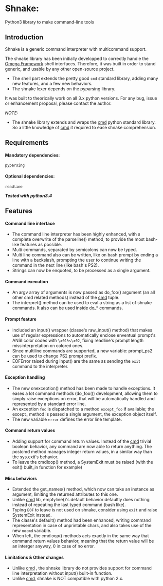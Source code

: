 Shnake:
=======

Python3 library to make command-line tools

Introduction
------------

Shnake is a generic command interpreter with multicommand support.

The shnake library has been initially developped to correctly handle
the [Omega Framework] shell interfaces. Therefore, it was built
in order to stand generic, and usable by any other open-source project.

- The shell part extends the pretty good `cmd` standard library, adding many
  new features, and a few new behaviors.
- The shnake lexer depends on the pyparsing library.

It was built to theorically work on all 3.x python versions.
For any bug, issue or enhancement proposal, please contact the author.

*NOTE:*
* The shnake library extends and wraps the [cmd] python standard library.
  So a little knowledge of [cmd] it required to ease shnake comprehension.


Requirements
------------

#### Mandatory dependencies:
    pyparsing

#### Optional dependencies:
    readline

_**Tested with python3.4**_

Features
--------

#### Command line interface
  * The command line interpreter has been highly enhanced, with a
    complete overwrite of the parseline() method, to provide the
    most bash-like features as possible.
  * Multi commands, separated by semicolons can now be typed.
  * Multi line command also can be written, like on bash prompt by
    ending a line with a backslash, prompting the user to continue
    writing the command in the next line (like bash's PS2).
  * Strings can now be enquoted, to be processed as a single argument.

#### Command execution
  * An argv array of arguments is now passed as do_foo() argument
    (an all other cmd related methods) instead of the [cmd] tuple.
  * The interpret() method can be used to eval a string as a list of
    shnake commands. It also can be used inside do_* commands.

#### Prompt feature
  * Included an input() wrapper (classe's raw_input() method) that
    makes use of regular expressions to automatically enclose
    enventual prompt's ANSI color codes with `\x01%s\x02`, fixing
    readline's prompt length missinterpretation on colored ones.
  * Since multiline commands are supported, a new variable:
    prompt_ps2 can be used to change PS2 prompt prefix.
  * EOFError raised during input() are the same as sending the
    `exit` command to the interpreter.

#### Exception handling
  * The new onexception() method has been made to handle exceptions.
    It eases a lot command methods (do_foo()) development, allowing
    them to simply raise exceptions on error, that will be
    automatically handled and represented by a standard error line.
  * An exception `foo` is dispatched to a method `except_foo` if
    available; the except_ method is passed a single argument, the
    exception object itself.
  * The new variable `error` defines the error line template.

#### Command return values
  * Adding support for command return values. Instead of the [cmd]
    trivial boolean behavior, any command are now able to return
    anything. The postcmd method manages integer return values, in
    a similar way than the sys.exit's behavior.
  * To leave the cmdloop() method, a SystemExit must be raised
    (with the exit() built_in function for example)

#### Misc behaviors
  * Extended the get_names() method, which now can take an instance
    as argument, limiting the returned attributes to this one.
  * Unlike [cmd] lib, emptyline()'s default behavior defaultly does
    nothing instead of repeating the last typed command (bash like).
  * Typing `EOF` to leave is not used on shnake, consider using
    `exit` and raise SystemExit instead.
  * The classe's default() method had been enhanced, writing command
    representation in case of unprintable chars, and also takes use of
    the new `nocmd` variable.
  * When left, the cmdloop() methods acts exactly in the same way
    that command return values behavior, meaning that the return
    value will be an interger anyway, 0 in case of no error.

#### Limitations & Other changes
  * Unlike [cmd] , the shnake library do not provides support for
    command line interpretation without input() built-in function.
  * Unlike [cmd], shnake is NOT compatible with python 2.x.


[Omega Framework]: https://github.com/entynetproject/omega
[cmd]: https://docs.python.org/3.4/library/cmd.html
